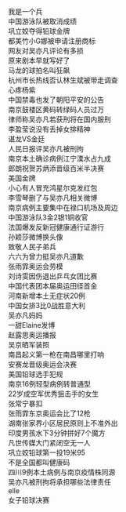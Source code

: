 我是一个兵  
中国游泳队被取消成绩  
巩立姣夺得铅球金牌  
都美竹小G娜被申请注册商标  
网友对吴亦凡评论有多损  
原来剧本早就写好了  
马龙的球拍名叫狂飙  
杭州市长热线否认林生斌被带走调查  
心疼杨紫  
中国禁毒也发了朝阳平安的公告  
南京鼓楼区黄码转绿码人员过万  
律师称吴亦凡若获刑将在国内服刑  
李盈莹说没有丢掉女排精神  
谌龙VS金廷  
人民日报评吴亦凡被刑拘  
南京本土确诊病例江宁溧水占九成  
郎朗祝贺苏炳添晋级百米半决赛  
美国金牌  
小心有人冒充鸿星尔克发红包  
李雪琴删了与吴亦凡相关微博  
南京病例主要集中在禄口机场及周边  
中国游泳队3金2银1铜收官  
法国爆发反新冠健康通行证游行  
孙颖莎微博换头像  
致敬人民子弟兵  
六六为曾力挺吴亦凡道歉  
张雨霏奥运会劳模  
刘诗雯因伤退出乒乓女团比赛  
中国代表团本届奥运田径首金  
河南新增本土无症状20例  
中国女排3比0战胜意大利  
吴亦凡妈妈  
一甜Elaine发博  
赵露思奥运播报  
吴京晒军装照  
南昌起义第一枪在南昌哪里打响  
安赛龙晋级奥运会决赛  
美国铅球选手犯规  
南京16例轻型病例转普通型  
22岁成空军优秀狙击手的女生  
张常宁暴扣  
张雨霏东京奥运会比了12枪  
湖南张家界小区居民原则上不准外出  
印度男孩水下3分钟拼好7个魔方  
凡世传媒大门紧闭空无一人  
巩立姣铅球第一投19米95  
不是全国都叫健康码  
四川9例本土病例与南京疫情株同源  
吴亦凡被刑拘将承担哪些法律责任  
elle  
女子铅球决赛  
